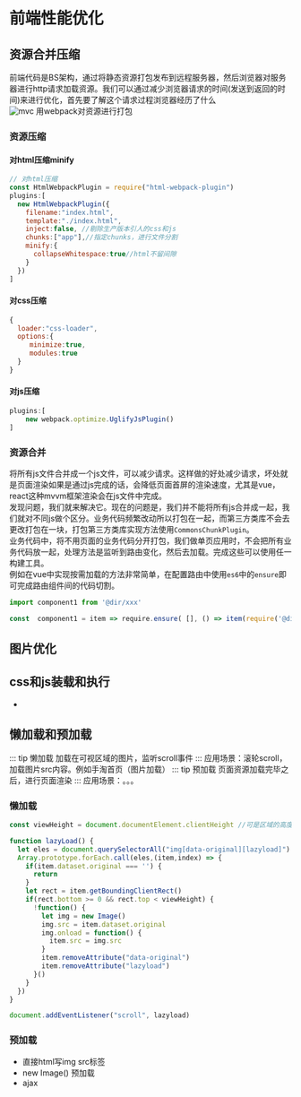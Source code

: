 # 前端性能优化

## 资源合并压缩
前端代码是BS架构，通过将静态资源打包发布到远程服务器，然后浏览器对服务器进行http请求加载资源。我们可以通过减少浏览器请求的时间(发送到返回的时间)来进行优化，首先要了解这个请求过程浏览器经历了什么<br>
![mvc](https://sfault-image.b0.upaiyun.com/449/079/449079530-591a88cbddb93)
用webpack对资源进行打包

### 资源压缩
#### 对html压缩minify
```js
// 对html压缩
const HtmlWebpackPlugin = require("html-webpack-plugin")
plugins:[
  new HtmlWebpackPlugin({
    filename:"index.html",
    template:"./index.html",
    inject:false, //剔除生产版本引人的css和js
    chunks:["app"],//指定chunks，进行文件分割
    minify:{
      collapseWhitespace:true//html不留间隙
    }
  })
]
```
#### 对css压缩
```js
{
  loader:"css-loader",
  options:{
     minimize:true,
     modules:true
  }
}
```

#### 对js压缩
```js
plugins:[
    new webpack.optimize.UglifyJsPlugin()
]
```

### 资源合并
将所有js文件合并成一个js文件，可以减少请求。这样做的好处减少请求，坏处就是页面渲染如果是通过js完成的话，会降低页面首屏的渲染速度，尤其是vue，react这种mvvm框架渲染会在js文件中完成。<br>
发现问题，我们就来解决它。现在的问题是，我们并不能将所有js合并成一起，我们就对不同js做个区分。业务代码频繁改动所以打包在一起，而第三方类库不会去更改打包在一块，打包第三方类库实现方法使用`CommonsChunkPlugin`。<br>
业务代码中，将不用页面的业务代码分开打包，我们做单页应用时，不会把所有业务代码放一起，处理方法是监听到路由变化，然后去加载。完成这些可以使用任一构建工具。<br>
例如在vue中实现按需加载的方法非常简单，在配置路由中使用`es6`中的`ensure`即可完成路由组件间的代码切割。
```js
import component1 from '@dir/xxx'

const  component1 = item => require.ensure( [], () => item(require('@dir/xxx')))
```

## 图片优化

## css和js装载和执行
-
## 懒加载和预加载
::: tip 懒加载
加载在可视区域的图片，监听scroll事件
:::
应用场景：滚轮scroll，加载图片src内容。例如手淘首页（图片加载）
::: tip 预加载
页面资源加载完毕之后，进行页面渲染
:::
应用场景：。。。

### 懒加载
```js
const viewHeight = document.documentElement.clientHeight //可是区域的高度

function lazyLoad() {
  let eles = document.querySelectorAll("img[data-original][lazyload]")
  Array.prototype.forEach.call(eles,(item,index) => {
    if(item.dataset.original === '') {
      return
    }
    let rect = item.getBoundingClientRect()
    if(rect.bottom >= 0 && rect.top < viewHeight) {
      !function() {
        let img = new Image()
        img.src = item.dataset.original
        img.onload = function() {
          item.src = img.src
        }
        item.removeAttribute("data-original")
        item.removeAttribute("lazyload")
      }()
    }
  })
}

document.addEventListener("scroll", lazyload)
```

### 预加载
- 直接html写img src标签
- new Image() 预加载
- ajax

```js

```
